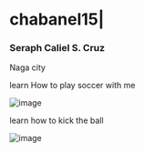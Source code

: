 # chabanel15|
### Seraph Caliel S. Cruz
Naga city



learn How to play soccer with me


![image](https://github.com/user-attachments/assets/b988de15-b04a-4b6c-8676-949fb9597ca2)

learn how to kick the ball


![image](https://github.com/user-attachments/assets/cbadb3c9-8a6d-4a14-a345-223ed5a89f7c)


